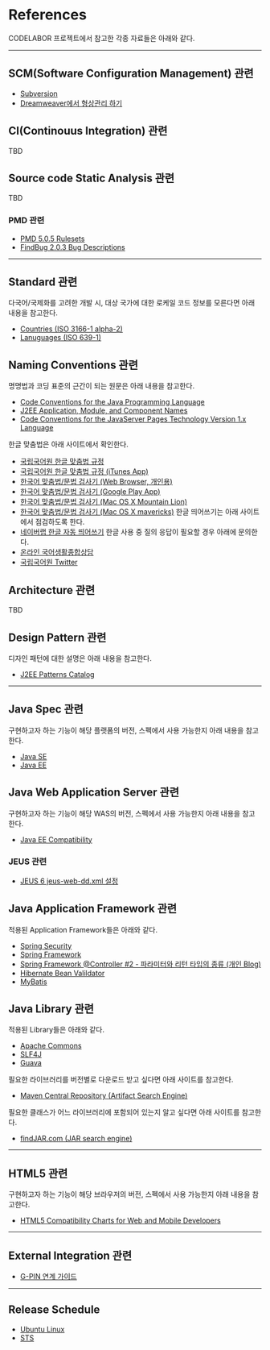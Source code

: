 # References #

CODELABOR 프로젝트에서 참고한 각종 자료들은 아래와 같다.


---


## SCM(Software Configuration Management) 관련 ##
  * [Subversion](http://subversion.apache.org/)
  * [Dreamweaver에서 형상관리 하기](http://help.adobe.com/ko_KR/dreamweaver/cs/using/WSc78c5058ca073340dcda9110b1f693f21-7ebfa.html)

## CI(Continouus Integration) 관련 ##
TBD
## Source code Static Analysis 관련 ##
TBD
### PMD 관련 ###
  * [PMD 5.0.5 Rulesets](http://pmd.sourceforge.net/pmd-5.0.5/rules/index.html)
  * [FindBug 2.0.3 Bug Descriptions](http://findbugs.sourceforge.net/bugDescriptions.html#AT_OPERATION_SEQUENCE_ON_CONCURRENT_ABSTRACTION)


---


## Standard 관련 ##
다국어/국제화를 고려한 개발 시, 대상 국가에 대한 로케일 코드 정보를 모른다면 아래 내용을 참고한다.
  * [Countries (ISO 3166-1 alpha-2)](http://en.wikipedia.org/wiki/ISO_3166-1_alpha-2)
  * [Lanuguages (ISO 639-1)](http://en.wikipedia.org/wiki/List_of_ISO_639-1_codes)

## Naming Conventions 관련 ##
명명법과 코딩 표준의 근간이 되는 원문은 아래 내용을 참고한다.
  * [Code Conventions for the Java Programming Language](http://www.oracle.com/technetwork/java/index-135089.html)
  * [J2EE Application, Module, and Component Names](http://www.oracle.com/technetwork/java/namingconventions-139351.html)
  * [Code Conventions for the JavaServer Pages Technology Version 1.x Language](http://www.oracle.com/technetwork/articles/javase/code-convention-138726.html)

한글 맞춤법은 아래 사이트에서 확인한다.
  * [국립국어원 한글 맞춤법 규정](http://www.korean.go.kr/09_new/dic/rule/rule01.jsp)
  * [국립국어원 한글 맞춤법 규정 (iTunes App)](https://itunes.apple.com/kr/app/hangeul-majchumbeob-gyujeong/id597730424?mt=8)
  * [한국어 맞춤법/문법 검사기 (Web Browser, 개인용)](http://speller.cs.pusan.ac.kr/)
  * [한국어 맞춤법/문법 검사기 (Google Play App)](https://play.google.com/store/apps/details?id=com.nodaji.koreanspeller)
  * [한국어 맞춤법/문법 검사기 (Mac OS X Mountain Lion)](http://fallroot.github.io/dandy/)
  * [한국어 맞춤법/문법 검사기 (Mac OS X mavericks)](https://github.com/EBvi/dandy)
한글 띄어쓰기는 아래 사이트에서 점검하도록 한다.
  * [네이버랩 한글 자동 띄어쓰기](http://s.lab.naver.com/autospacing/)
한글 사용 중 질의 응답이 필요할 경우 아래에 문의한다.
  * [온라인 국어생활종합상담](http://www.korean.go.kr/09_new/minwon/qna_list.jsp)
  * [국립국어원 Twitter](https://twitter.com//urimal365)

## Architecture 관련 ##
TBD

## Design Pattern 관련 ##
디자인 패턴에 대한 설명은 아래 내용을 참고한다.
  * [J2EE Patterns Catalog](http://www.oracle.com/technetwork/java/catalog-137601.html)

---


## Java Spec 관련 ##
구현하고자 하는 기능이 해당 플랫폼의 버전, 스펙에서 사용 가능한지 아래 내용을 참고한다.
  * [Java SE](Java_SE.md)
  * [Java EE](Java_EE.md)

## Java Web Application Server 관련 ##
구현하고자 하는 기능이 해당 WAS의 버전, 스펙에서 사용 가능한지 아래 내용을 참고한다.
  * [Java EE Compatibility](Java_EE_Compatibility.md)

### JEUS 관련 ###
  * [JEUS 6 jeus-web-dd.xml 설정](http://technet.tmax.co.kr/kr/edocs/jeus/60/xml-reference/webcontainer_jeus-web-dd.xml_xml_configuration_reference.html)

## Java Application Framework 관련 ##
적용된 Application Framework들은 아래와 같다.
  * [Spring Security](http://projects.spring.io/spring-security/)
  * [Spring Framework](http://projects.spring.io/spring-framework/)
  * [Spring Framework @Controller #2 - 파라미터와 리턴 타입의 종류 (개인 Blog)](http://springsource.tistory.com/13)
  * [Hibernate Bean Valildator](http://hibernate.org/validator/)
  * [MyBatis](http://mybatis.github.io/mybatis-3/index.html)

## Java Library 관련 ##
적용된 Library들은 아래와 같다.
  * [Apache Commons](http://commons.apache.org/)
  * [SLF4J](http://www.slf4j.org/index.html)
  * [Guava](https://code.google.com/p/guava-libraries/)

필요한 라이브러리를 버전별로 다운로드 받고 싶다면 아래 사이트를 참고한다.
  * [Maven Central Repository (Artifact Search Engine)](http://search.maven.org/)

필요한 클래스가 어느 라이브러리에 포함되어 있는지 알고 싶다면 아래 사이트를 참고한다.
  * [findJAR.com (JAR search engine)](http://www.findjar.com/index.x)


---


## HTML5 관련 ##
구현하고자 하는 기능이 해당 브라우저의 버전, 스펙에서 사용 가능한지 아래 내용을 참고한다.
  * [HTML5 Compatibility Charts for Web and Mobile Developers](http://mightydigital.com/top-5-html5-compatibility-charts-web-mobile-developers/)


---


## External Integration 관련 ##
  * [G-PIN 연계 가이드](http://www.g-pin.go.kr:8080/jsp/G-PIN_Client/bodyIntro1-1.jsp)


---

## Release Schedule ##
  * [Ubuntu Linux](https://wiki.ubuntu.com/Releases)
  * [STS](https://issuetracker.springsource.com/browse/STS#selectedTab=com.atlassian.jira.plugin.system.project%3Aversions-panel)